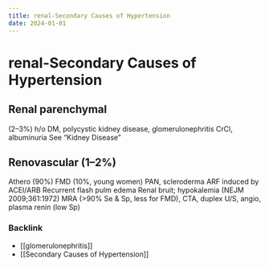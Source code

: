 ```yaml
---
title: renal-Secondary Causes of Hypertension
date: 2024-01-01
---
```

# renal-Secondary Causes of Hypertension


## Renal parenchymal
(2–3%)
h/o DM, polycystic kidney disease, glomerulonephritis
CrCl, albuminuria
See “Kidney Disease”
## Renovascular (1–2%)
Athero (90%)
FMD (10%, young women)
PAN, scleroderma
ARF induced by ACEI/ARB
Recurrent flash pulm edema
Renal bruit; hypokalemia
(NEJM 2009;361:1972)
MRA (>90% Se & Sp, less for FMD), CTA, duplex U/S, angio,
plasma renin (low Sp)


### Backlink

- [[glomerulonephritis]] 
- [[Secondary Causes of Hypertension]] 
